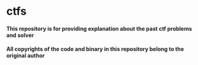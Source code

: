 # ctfs
#### This repository is for providing explanation about the past ctf problems and solver
#### All copyrights of the code and binary in this repository belong to the original author
